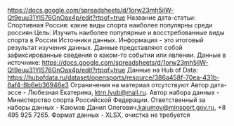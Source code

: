 https://docs.google.com/spreadsheets/d/1orw23mh5ilW-Qt9euu31YlS76GnOax4p/edit?rtpof=true
Название дата-статьи: Спортивная Россия: какие виды спорта наиболее популярны среди россиян 
Цель: Изучить наиболее популярные и восстребованные виды спорта в России
Источники данных. Информация - это итоговый результат изучения данных. Данные представляют собой зафиксированные сведения о каком-то событии или явлении. Данные в источнике: https://docs.google.com/spreadsheets/d/1orw23mh5ilW-Qt9euu31YlS76GnOax4p/edit?rtpof=true 
Данные на Hub of Data: https://hubofdata.ru/dataset/opensports/resource/386a458f-70ea-431b-8af4-8b6eb36946e3 
Ограничения на материал отсутствуют 
Автор дата-эссе - Любезная Екатерина, ktrn.lyub@mail.ru. Автор набора данных - Министерство спорта Российской Федерации. Ответственный за наборы данных - Каюмов Данил Олегович,kaiumov@minsport.gov.ru, +8 495 925 7265. 
Формат данных - XLSX, очистка не требуется 
